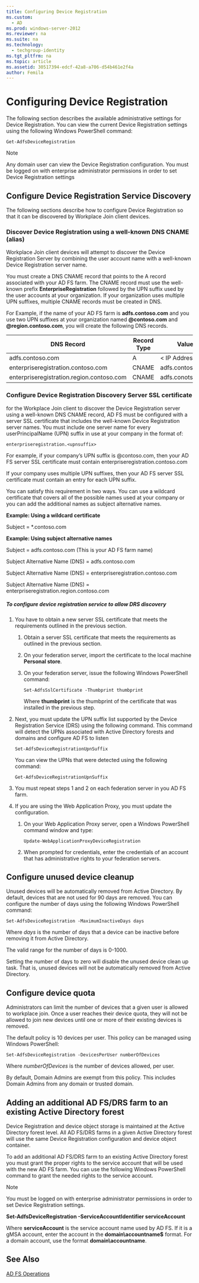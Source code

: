 ```yaml
---
title: Configuring Device Registration
ms.custom: 
  - AD
ms.prod: windows-server-2012
ms.reviewer: na
ms.suite: na
ms.technology: 
  - techgroup-identity
ms.tgt_pltfrm: na
ms.topic: article
ms.assetid: 30517394-edcf-42a8-a706-d54b461e2f4a
author: Femila
---
```

# Configuring Device Registration
The following section describes the available administrative settings for Device Registration.  You can view the current Device Registration settings using the following Windows PowerShell command:  
  
```  
Get-AdfsDeviceRegistration  
```  
  
> [!NOTE]  
> Any domain user can view the Device Registration configuration.  You must be logged on with enterprise administrator permissions in order to set Device Registration settings  
  
## Configure Device Registration Service Discovery  
The following sections describe how to configure Device Registration so that it can be discovered by Workplace Join client devices.  
  
### Discover Device Registration using a well\-known DNS CNAME \(alias\)  
Workplace Join client devices will attempt to discover the Device Registration Server by combining the user account name with a well\-known Device Registration server name.  
  
You must create a DNS CNAME record that points to the A record associated with your AD FS farm.  The CNAME record must use the well\-known prefix **EnterpriseRegistration** followed by the UPN suffix used by the user accounts at your organization.  If your organization uses multiple UPN suffixes, multiple CNAME records must be created in DNS.  
  
For Example, if the name of your AD FS farm is **adfs.contoso.com** and you use two UPN suffixes at your organization named **@contoso.com** and **@region.contoso.com**, you will create the following DNS records.  
  
|DNS Record|Record Type|Value|  
|--------------|---------------|---------|  
|adfs.contoso.com|A|< IP Address>|  
|enterpriseregistration.contoso.com|CNAME|adfs.contoso.com|  
|enterpriseregistration.region.contoso.com|CNAME|adfs.conotso.com|  
  
### Configure Device Registration Discovery Server SSL certificate  
for the Workplace Join client to discover the Device Registration server using a well\-known DNS CNAME record, AD FS must be configured with a server SSL certificate that includes the well\-known Device Registration server names.  You must include one server name for every userPrincipalName \(UPN\) suffix in use at your company in the format of:  
  
```  
enterpriseregistration.<upnsuffix>  
```  
  
For example, if your company’s UPN suffix is @contoso.com, then your AD FS server SSL certificate must contain enterpriseregistration.contoso.com  
  
If your company uses multiple UPN suffixes, then your AD FS server SSL certificate must contain an entry for each UPN suffix.  
  
You can satisfy this requirement in two ways.  You can use a wildcard certificate that covers all of the possible names used at your company or you can add the additional names as subject alternative names.  
  
**Example: Using a wildcard certificate**  
  
Subject \= \*.contoso.com  
  
**Example: Using subject alternative names**  
  
Subject \= adfs.contoso.com \(This is your AD FS farm name\)  
  
Subject Alternative Name \(DNS\) \= adfs.contoso.com  
  
Subject Alternative Name \(DNS\) \= enterpriseregistration.contoso.com  
  
Subject Alternative Name \(DNS\) \= enterpriseregistration.region.contoso.com  
  
##### To configure device registration service to allow DRS discovery  
  
1.  You have to obtain a new server SSL certificate that meets the requirements outlined in the previous section.  
  
    1.  Obtain a server SSL certificate that meets the requirements as outlined in the previous section.  
  
    2.  On your federation server, import the certificate to the local machine **Personal store**.  
  
    3.  On your federation server, issue the following Windows PowerShell command:  
  
        ```  
        Set-AdfsSslCertificate -Thumbprint thumbprint  
        ```  
  
        Where **thumbprint** is the thumbprint of the certificate that was installed in the previous step.  
  
2.  Next, you must update the UPN suffix list supported by the Device Registration Service \(DRS\) using the following command.  This command will detect the UPNs associated with Active Directory forests and domains and configure AD FS to listen  
  
    ```  
    Set-AdfsDeviceRegistrationUpnSuffix  
    ```  
  
    You can view the UPNs that were detected using the following command:  
  
    ```  
    Get-AdfsDeviceRegistrationUpnSuffix  
    ```  
  
3.  You must repeat steps 1 and 2 on each federation server in you AD FS farm.  
  
4.  If you are using the Web Application Proxy, you must update the configuration.  
  
    1.  On your Web Application Proxy server, open a Windows PowerShell command window and type:  
  
        ```  
        Update-WebApplicationProxyDeviceRegistration  
        ```  
  
    2.  When prompted for credentials, enter the credentials of an account that has administrative rights to your federation servers.  
  
## Configure unused device cleanup  
Unused devices will be automatically removed from Active Directory.  By default, devices that are not used for 90 days are removed.  You can configure the number of days using the following Windows PowerShell command:  
  
```  
Set-AdfsDeviceRegistration -MaximumInactiveDays days  
```  
  
Where *days* is the number of days that a device can be inactive before removing it from Active Directory.  
  
The valid range for the number of days is 0\-1000.  
  
Setting the number of days to zero will disable the unused device clean up task.  That is, unused devices will not be automatically removed from Active Directory.  
  
## Configure device quota  
Administrators can limit the number of devices that a given user is allowed to workplace join.  Once a user reaches their device quota, they will not be allowed to join new devices until one or more of their existing devices is removed.  
  
The default policy is 10 devices per user.  This policy can be managed using Windows PowerShell:  
  
```  
Set-AdfsDeviceRegistration -DevicesPerUser numberOfDevices  
```  
  
Where *numberOfDevices* is the number of devices allowed, per user.  
  
By default, Domain Admins are exempt from this policy.  This includes Domain Admins from any domain or trusted domain.  
  
## Adding an additional AD FS\/DRS farm to an existing Active Directory forest  
Device Registration and device object storage is maintained at the Active Directory forest level.  All AD FS\/DRS farms in a given Active Directory forest will use the same Device Registration configuration and device object container.  
  
To add an additional AD FS\/DRS farm to an existing Active Directory forest you must grant the proper rights to the service account that will be used with the new AD FS farm. You can use the following Windows PowerShell command to grant the needed rights to the service account.  
  
> [!NOTE]  
> You must be logged on with enterprise administrator permissions in order to set Device Registration settings.  
>   
> **Set\-AdfsDeviceRegistration \-ServiceAccountIdentifier serviceAccount**  
>   
> Where **serviceAccount** is the service account name used by AD FS.  If it is a gMSA account, enter the account in the **domain\\accountname$** format. For a domain account, use the format **domain\\accountname**.  
  
## See Also  
[AD FS Operations](../Topic/AD-FS-Operations.md)  
  
